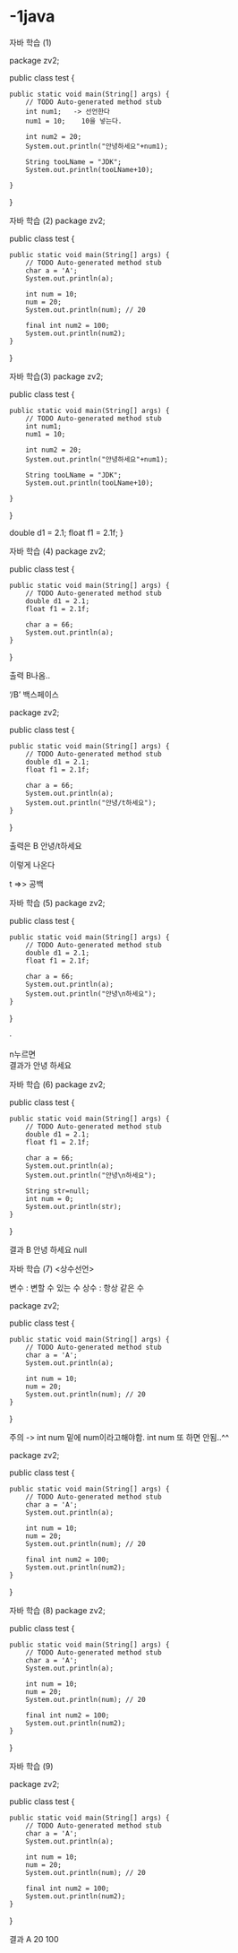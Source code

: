 # -1java
자바 학습 (1)


package zv2;

public class test {

	public static void main(String[] args) {
		// TODO Auto-generated method stub
		int num1;   -> 선언한다
		num1 = 10;    10을 넣는다.
		
		int num2 = 20;
		System.out.println("안녕하세요"+num1);
		
		String tooLName = "JDK";
		System.out.println(tooLName+10);

	}

}





자바 학습 (2)
package zv2;

public class test {

	public static void main(String[] args) {
		// TODO Auto-generated method stub
		char a = 'A';
		System.out.println(a);
	
		int num = 10;
		num = 20;
		System.out.println(num); // 20
		
		final int num2 = 100;
		System.out.println(num2);
	}

}




자바 학습(3)
package zv2;

public class test {

	public static void main(String[] args) {
		// TODO Auto-generated method stub
		int num1;
		num1 = 10;
		
		int num2 = 20;
		System.out.println("안녕하세요"+num1);
		
		String tooLName = "JDK";
		System.out.println(tooLName+10);

	}

}


double d1 = 2.1;
		float f1 = 2.1f;
	}





자바 학습 (4)
package zv2;

public class test {

	public static void main(String[] args) {
		// TODO Auto-generated method stub
		double d1 = 2.1;
		float f1 = 2.1f;
		
		char a = 66;
		System.out.println(a);
	}

}


출력 B나옴..





‘/B’ 백스페이스 


package zv2;

public class test {

	public static void main(String[] args) {
		// TODO Auto-generated method stub
		double d1 = 2.1;
		float f1 = 2.1f;
		
		char a = 66;
		System.out.println(a);
		System.out.println("안녕/t하세요");
	}

}


출력은 
B
안녕/t하세요

이렇게 나온다 


t =>> 공백





자바 학습  (5)
package zv2;

public class test {

	public static void main(String[] args) {
		// TODO Auto-generated method stub
		double d1 = 2.1;
		float f1 = 2.1f;
		
		char a = 66;
		System.out.println(a);
		System.out.println("안녕\n하세요");
	}

}

·

n누르면  
결과가 
안녕
하세요 



자바 학습 (6)
package zv2;

public class test {

	public static void main(String[] args) {
		// TODO Auto-generated method stub
		double d1 = 2.1;
		float f1 = 2.1f;
		
		char a = 66;
		System.out.println(a);
		System.out.println("안녕\n하세요");
		
		String str=null;
		int num = 0;
		System.out.println(str);
	}

}






결과
B
안녕
하세요
null






자바 학습 (7)
<상수선언>



변수 : 변할 수 있는 수
상수 : 항상 같은 수





package zv2;

public class test {

	public static void main(String[] args) {
		// TODO Auto-generated method stub
		char a = 'A';
		System.out.println(a);
	
		int num = 10;
		num = 20;
		System.out.println(num); // 20
	}

}

주의 -> int num 밑에 num이라고해야함. int num 또 하면 안됨..^^





package zv2;

public class test {

	public static void main(String[] args) {
		// TODO Auto-generated method stub
		char a = 'A';
		System.out.println(a);
	
		int num = 10;
		num = 20;
		System.out.println(num); // 20
		
		final int num2 = 100;
		System.out.println(num2);
	}

}





자바 학습 (8)
package zv2;

public class test {

	public static void main(String[] args) {
		// TODO Auto-generated method stub
		char a = 'A';
		System.out.println(a);
	
		int num = 10;
		num = 20;
		System.out.println(num); // 20
		
		final int num2 = 100;
		System.out.println(num2);
	}

}







자바 학습 (9)

package zv2;

public class test {

	public static void main(String[] args) {
		// TODO Auto-generated method stub
		char a = 'A';
		System.out.println(a);
	
		int num = 10;
		num = 20;
		System.out.println(num); // 20
		
		final int num2 = 100;
		System.out.println(num2);
	}

}



결과
A
20
100

